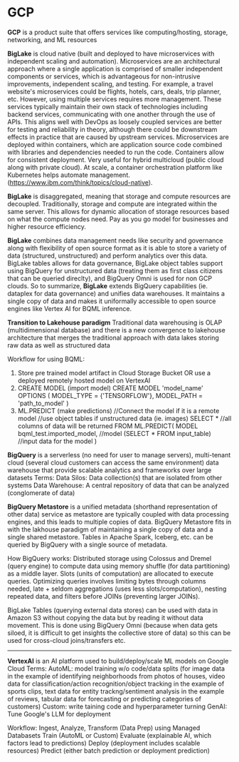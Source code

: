 # GCP

**GCP** is a product suite that offers services like computing/hosting, storage, networking, and ML resources

**BigLake** is cloud native (built and deployed to have microservices with independent scaling and automation). Microservices are an architectural approach where a single application is comprised of smaller independent components or services, which is advantageous for non-intrusive improvements, independent scaling, and testing. For example, a travel website's microservices could be flights, hotels, cars, deals, trip planner, etc.  However, using multiple  services requires more management. These services typically maintain their own stack of technologies including backend services, communicating with one another through the use of APIs. This aligns well with DevOps as loosely coupled services are better for testing and reliability in theory, although there could be downstream effects in practice that are caused by upstream services. Microservices are deployed within containers, which are application source code combined with libraries and dependencies needed to run the code. Containers allow for consistent deployment. Very useful for hybrid multicloud (public cloud along with private cloud). At scale, a container orchestration platform like Kubernetes helps automate management. (https://www.ibm.com/think/topics/cloud-native).

**BigLake** is disaggregated, meaning that storage and compute resources are decoupled. Traditionally, storage and compute are integrated within the same server. This allows for dynamic allocation of storage resources based on what the compute nodes need. Pay as you go model for businesses and higher resource efficiency. 

**BigLake** combines data management needs like security and governance along with flexibility of open source format as it is able to store a variety of data (structured, unstructured) and perform analytics over this data. BigLake tables allows for data governance, BigLake object tables support using BigQuery for unstructured data (treating them as first class citizens that can be queried direclty), and BigQuery Omni is used for non GCP clouds. So to summarize, **BigLake** extends BigQuery capabilities (ie. dataplex for data governance) and unifies data warehouses. It maintains a single copy of data and makes it uniformally accessible to open source engines like Vertex AI for BQML inference.

**Transition to Lakehouse paradigm** Traditional data warehousing is OLAP (multidimensional database) and there is a new convergence to lakehouse architecture that merges the traditional approach with data lakes storing raw data as well as structured data

Workflow for using BQML:
1. Store pre trained model artifact in Cloud Storage Bucket OR use a deployed remotely hosted model on VertexAI
2. CREATE MODEL (import model)
   CREATE MODEL 'model_name'
     OPTIONS (
      MODEL_TYPE = {'TENSORFLOW'},
      MODEL_PATH = 'path_to_model'
     )
4. ML.PREDICT (make predictions)
   //Connect the model if it is a remote model
   //use object tables if unstructured data (ie. images)
   SELECT * //all columns of data will be returned
   FROM
     ML.PREDICT(
       MODEL bqml_test.imported_model, //model
       (SELECT * FROM input_table) //input data for the model
     )

**BigQuery** is a serverless (no need for user to manage servers), multi-tenant cloud (several cloud customers can access the same environment) data warehouse that provide scalable analytics and frameworks over large datasets
Terms:
Data Silos: Data collection(s) that are isolated from other systems
Data Warehouse: A central repository of data that can be analyzed (conglomerate of data)

**BigQuery Metastore** is a unified metadata (shorthand representation of other data) service as metastore are typically coupled with data processing engines, and this leads to multiple copies of data. BigQuery Metastore fits in with the lakhouse paradigm of maintaining a single copy of data and a single shared metastore. Tables in Apache Spark, Iceberg, etc. can be queried by BigQuery with a single source of metadata. 

How BigQuery works: Distributed storage using Colossus and Dremel (query engine) to compute data using memory shuffle (for data partitioning) as a middle layer. Slots (units of computation) are allocated to execute queries. Optimizing queries involves limiting bytes through columns needed, late + seldom aggregations (uses less slots/computation), nesting repeated data, and filters before JOINs (preventing larger JOINs).

BigLake Tables (querying external data stores) can be used with data in Amazon S3 without copying the data but by reading it without data movement. This is done using BigQuery Omni (because when data gets siloed, it is difficult to get insights the collective store of data) so this can be used for cross-cloud joins/transfers etc.

---

**VertexAI** is an AI platform used to build/deploy/scale ML models on Google Cloud
Terms:
AutoML: model training w/o code/data splits (for image data in the example of identifying neighborhoods from photos of houses, video data for classification/action recognition/object tracking in the example of sports clips, text data for entity trackng/sentiment analysis in the example of reviews, tabular data for forecasting or predicting categories of customers) 
Custom: write taining code and hyperparameter turning
GenAI: Tune Google's LLM for deployment

Workflow:
Ingest, Analyze, Transform (Data Prep) using Managed Databasets
Train (AutoML or Custom)
Evaluate (explainable AI, which factors lead to predictions)
Deploy (deployment includes scalable resources)
Predict (either batch prediction or deployment prediction)




